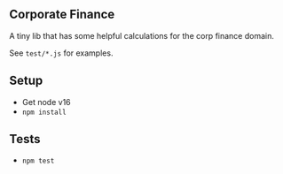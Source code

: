 ## Corporate Finance

A tiny lib that has some helpful calculations for the corp finance domain.

See `test/*.js` for examples.

## Setup

- Get node v16
- `npm install`

## Tests

- `npm test`

